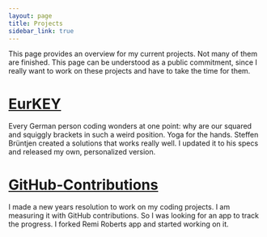 ```yaml
---
layout: page
title: Projects
sidebar_link: true
---
```


This page provides an overview for my current projects. Not many of them are finished. This page can be understood as a public commitment, since I really want to work on these projects and have to take the time for them.

# [EurKEY](https://github.com/felixfoertsch/EurKEY-Mac)
Every German person coding wonders at one point: why are our squared and squiggly brackets in such a weird position. Yoga for the hands. Steffen Brüntjen created a solutions that works really well. I updated it to his specs and released my own, personalized version.

# [GitHub-Contributions](https://github.com/felixfoertsch/GitHub-Contributions)
I made a new years resolution to work on my coding projects. I am measuring it with GitHub contributions. So I was looking for an app to track the progress. I forked Remi Roberts app and started working on it.